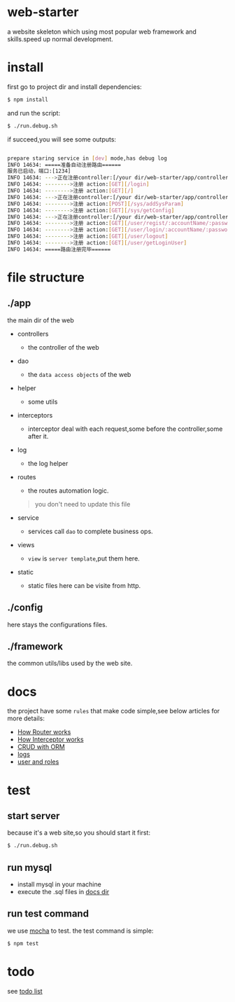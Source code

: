 # web-starter
a website skeleton which using most popular web framework and skills.speed up normal development.



# install

first go to project dir and install dependencies:

```bash
$ npm install
```

and run the script:

```bash
$ ./run.debug.sh
```

if succeed,you will see some outputs:

```bash

prepare staring service in [dev] mode,has debug log
INFO 14634: =====准备自动注册路由======
服务已启动，端口:[1234]
INFO 14634: --->正在注册controller:[/your dir/web-starter/app/controllers/index.js]
INFO 14634: -------->注册 action:[GET][/login]
INFO 14634: -------->注册 action:[GET][/]
INFO 14634: --->正在注册controller:[/your dir/web-starter/app/controllers/sys.js]
INFO 14634: -------->注册 action:[POST][/sys/addSysParam]
INFO 14634: -------->注册 action:[GET][/sys/getConfig]
INFO 14634: --->正在注册controller:[/your dir/web-starter/app/controllers/user.js]
INFO 14634: -------->注册 action:[GET][/user/regist/:accountName/:password]
INFO 14634: -------->注册 action:[GET][/user/login/:accountName/:password]
INFO 14634: -------->注册 action:[GET][/user/logout]
INFO 14634: -------->注册 action:[GET][/user/getLoginUser]
INFO 14634: =====路由注册完毕======
```
# file structure

## ./app
the main dir of the web
- controllers
    - the controller of the web
- dao
    - the `data access objects` of the web
- helper
    - some utils
- interceptors
    - interceptor deal with each request,some before the controller,some after it.
- log
    - the log helper
- routes
    - the routes automation logic.

    > you don't need to update this file

- service
    - services call `dao` to complete business ops.
- views
    - `view` is `server template`,put them here.
- static
    - static files here can be visite from http.

## ./config
here stays the configurations files.

## ./framework
the common utils/libs used by the web site.

# docs
the project have some `rules` that make code simple,see below articles for more details:

- [How Router works](./docs/router.md)
- [How Interceptor works](./docs/interceptor.md)
- [CRUD with ORM](./docs/orm.md)
- [logs](./docs/logs.md)
- [user and roles](./docs/user.md)


# test

## start server
because it's a web site,so you should start it first:

```bash
$ ./run.debug.sh
```
## run mysql

- install mysql in your machine
- execute the .sql files in [docs dir](./docs/sql)

## run test command
we use [mocha](https://mochajs.org) to test. the test command is simple:

```bash
$ npm test
```

# todo

see [todo list](./todo.md)